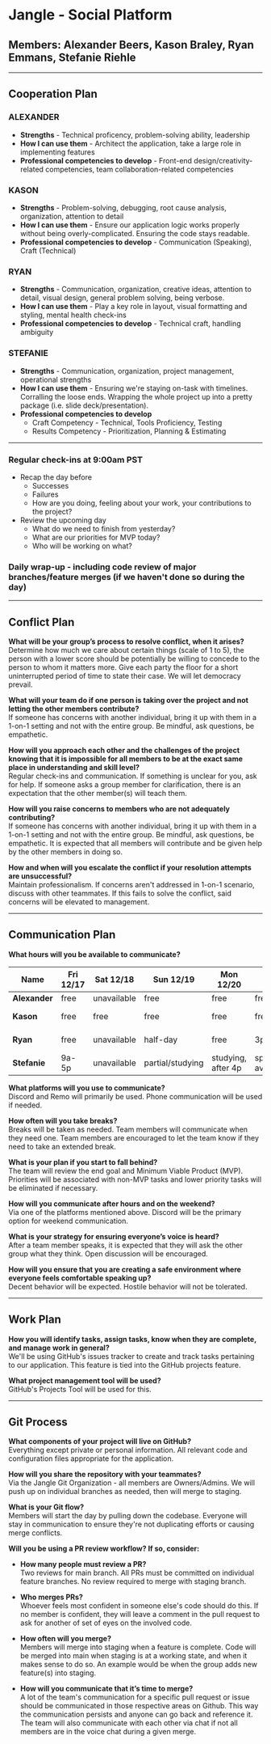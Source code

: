 # Jangle - Social Platform

## **Members**: Alexander Beers, Kason Braley, Ryan Emmans, Stefanie Riehle

---

## Cooperation Plan

### ALEXANDER

- **Strengths** - Technical proficency, problem-solving ability, leadership
- **How I can use them** - Architect the application, take a large role in implementing features
- **Professional competencies to develop** - Front-end design/creativity-related competencies, team collaboration-related competencies

### KASON

- **Strengths** - Problem-solving, debugging, root cause analysis, organization, attention to detail
- **How I can use them** - Ensure our application logic works properly without being overly-complicated. Ensuring the code stays readable.
- **Professional competencies to develop** - Communication (Speaking), Craft (Technical)

### RYAN

- **Strengths** - Communication, organization, creative ideas, attention to detail, visual design, general problem solving, being verbose.
- **How I can use them** - Play a key role in layout, visual formatting and styling, mental health check-ins
- **Professional competencies to develop** - Technical craft, handling ambiguity

### STEFANIE

- **Strengths** - Communication, organization, project management, operational strengths
- **How I can use them** - Ensuring we're staying on-task with timelines. Corralling the loose ends. Wrapping the whole project up into a pretty package (i.e. slide deck/presentation).
- **Professional competencies to develop**
  - Craft Competency - Technical, Tools Proficiency, Testing
  - Results Competency - Prioritization, Planning & Estimating

---

### Regular check-ins at 9:00am PST

- Recap the day before
  - Successes
  - Failures
  - How are you doing, feeling about your work, your contributions to the project?
- Review the upcoming day
  - What do we need to finish from yesterday?
  - What are our priorities for MVP today?
  - Who will be working on what?

### Daily wrap-up - including code review of major branches/feature merges (if we haven't done so during the day)

---

## Conflict Plan

**What will be your group’s process to resolve conflict, when it arises?**\
Determine how much we care about certain things (scale of 1 to 5), the person with a lower score should be potentially be willing to concede to the person to whom it matters more. Give each party the floor for a short uninterrupted period of time to state their case. We will let democracy prevail.

**What will your team do if one person is taking over the project and not letting the other members contribute?**\
If someone has concerns with another individual, bring it up with them in a 1-on-1 setting and not with the entire group. Be mindful, ask questions, be empathetic.

**How will you approach each other and the challenges of the project knowing that it is impossible for all members to be at the exact same place in understanding and skill level?**\
Regular check-ins and communication. If something is unclear for you, ask for help. If someone asks a group member for clarification, there is an expectation that the other member(s) will teach them.

**How will you raise concerns to members who are not adequately contributing?**\
If someone has concerns with another individual, bring it up with them in a 1-on-1 setting and not with the entire group. Be mindful, ask questions, be empathetic. It is expected that all members will contribute and be given help by the other members in doing so.

**How and when will you escalate the conflict if your resolution attempts are unsuccessful?**\
Maintain professionalism. If concerns aren't addressed in 1-on-1 scenario, discuss with other teammates. If this fails to solve the conflict, said concerns will be elevated to management.

---

## Communication Plan

**What hours will you be available to communicate?**

| **Name**      | Fri 12/17 | Sat 12/18 | Sun 12/19 | Mon 12/20 | Tue 12/21 | Wed 12/22 | Thu 12/23 | Fri 12/24 | Sat 12/25 | Sun 12/26 | Mon 12/27 | Tue 12/28 | Wed 12/29 |
| ------------- | --------- | --------- | --------- | --------- | --------- | --------- | --------- | --------- | --------- | --------- | --------- | --------- | --------- |
| **Alexander** | free      |unavailable|   free    |   free    |     free    |      free    |  free   | holiday   | holiday   |  free  |  free  |  free    |   free |  free |
| **Kason**     |  free  |  free  |  free  |  free  |  free  |  free | free | holiday  | holiday  |  somewhat-free  | free  |  free  | free  |
| **Ryan**      | free | unavailable | half-day | free | 3p-10p | 9a-5p | free | holiday   | holiday   | birthday (flexible) | free | free | free |
| **Stefanie**  | 9a-5p     | unavailable  | partial/studying | studying, after 4p    | spotty availability | travel    | free     | holiday   | holiday   | traveling, after 4p    | free    | free    |free          |

**What platforms will you use to communicate?**\
Discord and Remo will primarily be used. Phone communication will be used if needed.

**How often will you take breaks?**\
Breaks will be taken as needed. Team members will communicate when they need one. Team members are encouraged to let the team know if they need to take an extended break.

**What is your plan if you start to fall behind?**\
The team will review the end goal and Minimum Viable Product (MVP). Priorities will be associated with non-MVP tasks and lower priority tasks will be eliminated if necessary.

**How will you communicate after hours and on the weekend?**\
Via one of the platforms mentioned above. Discord will be the primary option for weekend communication.

**What is your strategy for ensuring everyone’s voice is heard?**\
After a team member speaks, it is expected that they will ask the other group what they think. Open discussion will be encouraged.

**How will you ensure that you are creating a safe environment where everyone feels comfortable speaking up?**\
Decent behavior will be expected. Hostile behavior will not be tolerated.

---

## Work Plan

**How you will identify tasks, assign tasks, know when they are complete, and manage work in general?**\
We'll be using GitHub's issues tracker to create and track tasks pertaining to our application. This feature is tied into the GitHub projects feature.

**What project management tool will be used?**\
GitHub's Projects Tool will be used for this.

---

## Git Process

**What components of your project will live on GitHub?**\
Everything except private or personal information. All relevant code and configuration files appropriate for the application.

**How will you share the repository with your teammates?**\
Via the Jangle Git Organization - all members are Owners/Admins. We will push up on individual branches as needed, then will merge to staging.

**What is your Git flow?**\
Members will start the day by pulling down the codebase. Everyone will stay in communication to ensure they're not duplicating efforts or causing merge conflicts.

**Will you be using a PR review workflow? If so, consider:**

- **How many people must review a PR?**\
    Two reviews for main branch. All PRs must be committed on individual feature branches. No review required to merge with staging branch.

- **Who merges PRs?**\
    Whoever feels most confident in someone else's code should do this. If no member is confident, they will leave a comment in the pull request to ask for another of set of eyes on the involved code.

- **How often will you merge?**\
    Members will merge into staging when a feature is complete. Code will be merged into main when staging is at a working state, and when it makes sense to do so. An example would be when the group adds new feature(s) into staging.

- **How will you communicate that it’s time to merge?**\
    A lot of the team's communication for a specific pull request or issue should be communicated in those respective areas on Github. This way the communication persists and anyone can go back and reference it. The team will also communicate with each other via chat if not all members are in the voice chat during a given merge.

